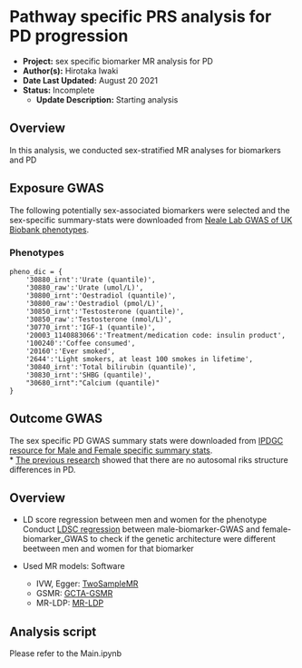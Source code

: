 # Pathway specific PRS analysis for PD progression

 - **Project:** sex specific biomarker MR analysis for PD
 - **Author(s):** Hirotaka Iwaki 
 - **Date Last Updated:** August 20 2021
  - **Status:** Incomplete
    - **Update Description:** Starting analysis



## Overview
In this analysis, we conducted sex-stratified MR analyses for biomarkers and PD


## Exposure GWAS
The following potentially sex-associated biomarkers were selected and the sex-specific summary-stats were downloaded from [Neale Lab GWAS of UK Biobank phenotypes](https://docs.google.com/spreadsheets/d/1kvPoupSzsSFBNSztMzl04xMoSC3Kcx3CrjVf4yBmESU/edit?usp=sharing).

### Phenotypes
    pheno_dic = {
        '30880_irnt':'Urate (quantile)', 
        '30880_raw':'Urate (umol/L)', 
        '30800_irnt':'Oestradiol (quantile)', 
        '30800_raw':'Oestradiol (pmol/L)', 
        '30850_irnt':'Testosterone (quantile)', 
        '30850_raw':'Testosterone (nmol/L)', 
        '30770_irnt':'IGF-1 (quantile)', 
        '20003_1140883066':'Treatment/medication code: insulin product',
        '100240':'Coffee consumed', 
        '20160':'Ever smoked', 
        '2644':'Light smokers, at least 100 smokes in lifetime',
        '30840_irnt':'Total bilirubin (quantile)', 
        '30830_irnt':'SHBG (quantile)',
        "30680_irnt":"Calcium (quantile)"
    }

## Outcome GWAS
The sex specific PD GWAS summary stats were downloaded from [IPDGC resource for Male and Female specific summary stats](https://pdgenetics.org/resources).    
\* [The previous research](https://onlinelibrary.wiley.com/doi/pdf/10.1002/ana.26090) showed that there are no autosomal riks structure differences in PD. 

## Overview
* LD score regression between men and women for the phenotype    
  Conduct [LDSC regression](https://github.com/bulik/ldsc/wiki) between male-biomarker-GWAS and female-biomarker_GWAS to check if the genetic architecture were different beetween men and women for that biomarker

* Used MR models: Software
  * IVW, Egger: [TwoSampleMR](https://mrcieu.github.io/TwoSampleMR/articles/gwas2020.html)
  * GSMR: [GCTA-GSMR](https://cnsgenomics.com/software/gcta/#GSMR)
  * MR-LDP: [MR-LDP](https://github.com/QingCheng0218/MR.LDP)


## Analysis script
Please refer to the Main.ipynb